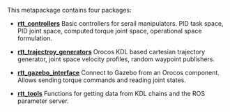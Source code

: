 This metapackage contains four packages:

* [**rtt\_controllers**](rtt_controllers) Basic controllers for serail manipulators. PID task space, PID joint space, computed torque joint space, operational space formulation.

* [**rtt\_trajectroy\_generators**](rtt_trajectroy_generators) Orocos KDL based cartesian trajectory generator, joint space velocity profiles, random waypoint publishers.

* [**rtt\_gazebo\_interface**](rtt_gazebo_interface) Connect to Gazebo from an Orocos component. Allows sending torque commands and reading joint states.

* [**rtt\_tools**](rtt_tools) Functions for getting data from KDL chains and the ROS parameter server.
